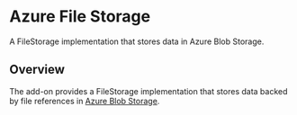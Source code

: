 # Azure File Storage

A FileStorage implementation that stores data in Azure Blob Storage.

## Overview 

The add-on provides a FileStorage implementation that stores data backed by file references in [Azure Blob Storage](https://azure.microsoft.com/en-us/services/storage/blobs/).
